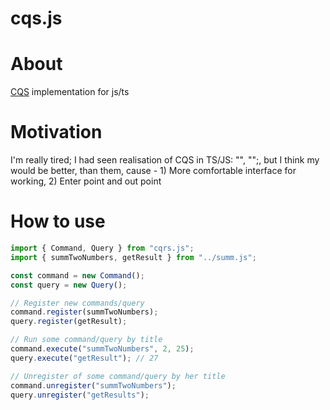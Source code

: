 # cqs.js

# About

[CQS](https://github.com/Arkady-Skvortsov/cqs.js/blob/main/CQS.md) implementation for js/ts

# Motivation

I'm really tired; I had seen realisation of CQS in TS/JS: "", "";, but I think my would be better, than them, cause - 1) More comfortable interface for working, 2) Enter point and out point

# How to use

```ts
import { Command, Query } from "cqrs.js";
import { summTwoNumbers, getResult } from "../summ.js";

const command = new Command();
const query = new Query();

// Register new commands/query
command.register(summTwoNumbers);
query.register(getResult);

// Run some command/query by title
command.execute("summTwoNumbers", 2, 25);
query.execute("getResult"); // 27

// Unregister of some command/query by her title
command.unregister("summTwoNumbers");
query.unregister("getResults");
```
